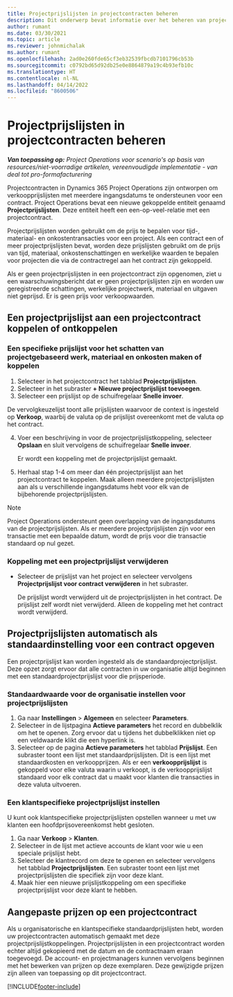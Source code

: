 ```yaml
---
title: Projectprijslijsten in projectcontracten beheren
description: Dit onderwerp bevat informatie over het beheren van projectprijslijsten in projectcontracten.
author: rumant
ms.date: 03/30/2021
ms.topic: article
ms.reviewer: johnmichalak
ms.author: rumant
ms.openlocfilehash: 2ad0e260fde65cf3eb32539fbcdb7101796cb53b
ms.sourcegitcommit: c0792bd65d92db25e0e8864879a19c4b93efb10c
ms.translationtype: HT
ms.contentlocale: nl-NL
ms.lasthandoff: 04/14/2022
ms.locfileid: "8600506"
---
```

# <a name="manage-project-price-lists-on-project-contracts"></a>Projectprijslijsten in projectcontracten beheren

_**Van toepassing op:** Project Operations voor scenario's op basis van resources/niet-voorradige artikelen, vereenvoudigde implementatie - van deal tot pro-formafacturering_

Projectcontracten in Dynamics 365 Project Operations zijn ontworpen om verkoopprijslijsten met meerdere ingangsdatums te ondersteunen voor een contract. Project Operations bevat een nieuwe gekoppelde entiteit genaamd **Projectprijslijsten**. Deze entiteit heeft een een-op-veel-relatie met een projectcontract.

Projectprijslijsten worden gebruikt om de prijs te bepalen voor tijd-, materiaal- en onkostentransacties voor een project. Als een contract een of meer projectprijslijsten bevat, worden deze prijslijsten gebruikt om de prijs van tijd, materiaal, onkostenschattingen en werkelijke waarden te bepalen voor projecten die via de contractregel aan het contract zijn gekoppeld.

Als er geen projectprijslijsten in een projectcontract zijn opgenomen, ziet u een waarschuwingsbericht dat er geen projectprijslijsten zijn en worden uw geregistreerde schattingen, werkelijke projectwerk, materiaal en uitgaven niet geprijsd. Er is geen prijs voor verkoopwaarden.

## <a name="associate-or-unassociate-a-project-price-list-on-a-project-contract"></a>Een projectprijslijst aan een projectcontract koppelen of ontkoppelen

### <a name="create-or-associate-a-specific-price-list-for-estimating-project-based-work-material-and-expenses"></a>Een specifieke prijslijst voor het schatten van projectgebaseerd werk, materiaal en onkosten maken of koppelen

1. Selecteer in het projectcontract het tabblad **Projectprijslijsten**.
2. Selecteer in het subraster **+ Nieuwe projectprijslijst toevoegen**.
3. Selecteer een prijslijst op de schuifregelaar **Snelle invoer**. 

  De vervolgkeuzelijst toont alle prijslijsten waarvoor de context is ingesteld op **Verkoop**, waarbij de valuta op de prijslijst overeenkomt met de valuta op het contract.
  
4. Voer een beschrijving in voor de projectprijslijstkoppeling, selecteer **Opslaan** en sluit vervolgens de schuifregelaar **Snelle invoer**.

   Er wordt een koppeling met de projectprijslijst gemaakt.
   
5. Herhaal stap 1-4 om meer dan één projectprijslijst aan het projectcontract te koppelen. Maak alleen meerdere projectprijslijsten aan als u verschillende ingangsdatums hebt voor elk van de bijbehorende projectprijslijsten.

> [!NOTE]
> Project Operations ondersteunt geen overlapping van de ingangsdatums van de projectprijslijsten. Als er meerdere projectprijslijsten zijn voor een transactie met een bepaalde datum, wordt de prijs voor die transactie standaard op nul gezet.

### <a name="remove-a-project-price-list-association"></a>Koppeling met een projectprijslijst verwijderen

- Selecteer de prijslijst van het project en selecteer vervolgens **Projectprijslijst voor contract verwijderen** in het subraster. 

  De prijslijst wordt verwijderd uit de projectprijslijsten in het contract. De prijslijst zelf wordt niet verwijderd. Alleen de koppeling met het contract wordt verwijderd.

## <a name="set-up-automatic-defaulting-of-project-price-lists-on-a-contract"></a>Projectprijslijsten automatisch als standaardinstelling voor een contract opgeven

Een projectprijslijst kan worden ingesteld als de standaardprojectprijslijst. Deze opzet zorgt ervoor dat alle contracten in uw organisatie altijd beginnen met een standaardprojectprijslijst voor die prijsperiode.

### <a name="set-up-the-organizational-default-for-project-price-lists"></a>Standaardwaarde voor de organisatie instellen voor projectprijslijsten

1. Ga naar **Instellingen** > **Algemeen** en selecteer **Parameters**.
2. Selecteer in de lijstpagina **Actieve parameters** het record en dubbelklik om het te openen. Zorg ervoor dat u tijdens het dubbelklikken niet op een veldwaarde klikt die een hyperlink is. 
3. Selecteer op de pagina **Actieve parameters** het tabblad **Prijslijst**. Een subraster toont een lijst met standaardprijslijsten. Dit is een lijst met standaardkosten en verkoopprijzen. Als er een **verkoopprijslijst** is gekoppeld voor elke valuta waarin u verkoopt, is de verkoopprijslijst standaard voor elk contract dat u maakt voor klanten die transacties in deze valuta uitvoeren.

### <a name="set-up-a-customer-specific-project-price-list"></a>Een klantspecifieke projectprijslijst instellen

U kunt ook klantspecifieke projectprijslijsten opstellen wanneer u met uw klanten een hoofdprijsovereenkomst hebt gesloten.

1. Ga naar **Verkoop** > **Klanten**.
2. Selecteer in de lijst met actieve accounts de klant voor wie u een speciale prijslijst hebt.
3. Selecteer de klantrecord om deze te openen en selecteer vervolgens het tabblad **Projectprijslijsten**. Een subraster toont een lijst met projectprijslijsten die specifiek zijn voor deze klant. 
4. Maak hier een nieuwe prijslijstkoppeling om een specifieke projectprijslijst voor deze klant te hebben.

## <a name="custom-pricing-on-a-project-contract"></a>Aangepaste prijzen op een projectcontract

Als u organisatorische en klantspecifieke standaardprijslijsten hebt, worden uw projectcontracten automatisch gemaakt met deze projectprijslijstkoppelingen. Projectprijslijsten in een projectcontract worden echter altijd gekopieerd met de datum en de contractnaam eraan toegevoegd. De account- en projectmanagers kunnen vervolgens beginnen met het bewerken van prijzen op deze exemplaren. Deze gewijzigde prijzen zijn alleen van toepassing op dit projectcontract.


[!INCLUDE[footer-include](../includes/footer-banner.md)]
